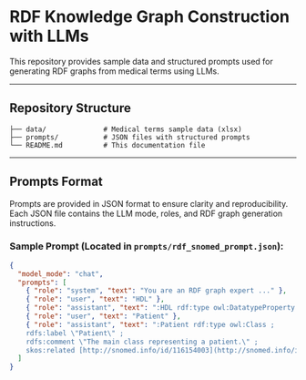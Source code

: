 # RDF Knowledge Graph Construction with LLMs

This repository provides sample data and structured prompts used for generating RDF graphs from medical terms using LLMs.

---

## Repository Structure

```
├── data/              # Medical terms sample data (xlsx)
├── prompts/           # JSON files with structured prompts
└── README.md          # This documentation file
```

---

## Prompts Format

Prompts are provided in JSON format to ensure clarity and reproducibility. Each JSON file contains the LLM mode, roles, and RDF graph generation instructions.

### Sample Prompt (Located in `prompts/rdf_snomed_prompt.json`):

```json
{
  "model_mode": "chat",
  "prompts": [
    { "role": "system", "text": "You are an RDF graph expert ..." },
    { "role": "user", "text": "HDL" },
    { "role": "assistant", "text": ":HDL rdf:type owl:DatatypeProperty ..." },
    { "role": "user", "text": "Patient" },
    { "role": "assistant", "text": ":Patient rdf:type owl:Class ;
    rdfs:label \"Patient\" ;
    rdfs:comment \"The main class representing a patient.\" ;
    skos:related [http://snomed.info/id/116154003](http://snomed.info/id/116154003) ." }
  ]
}
